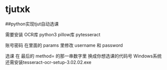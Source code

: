 # tjutxk
##python实现tjut自动选课

需要安装  OCR库 python3  pillow库  pytesseract

账号密码 在里面的 params 里修改 username 和 password

选课 在 最后的 method=  的那一串数字里 换成你想选课的代码号
Windows系统还需安装tesseract-ocr-setup-3.02.02.exe
